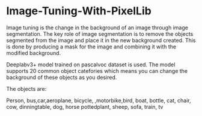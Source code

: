 # Image-Tuning-With-PixelLib
Image tuning is the change in the background of an image through image segmentation. The key role of image segmentation is to remove the objects segmented from the image and place it in the new background created. This is done by producing a mask for the image and combining it with the modified background.

Deeplabv3+ model trained on pascalvoc dataset is used. The model supports 20 common object catefories which means you can change the background of these objects as you desired. 

The objects are:

Person, bus,car,aeroplane, bicycle, ,motorbike,bird, boat, bottle,  cat, chair, cow, dinningtable, dog,
horse pottedplant, sheep, sofa, train, tv
